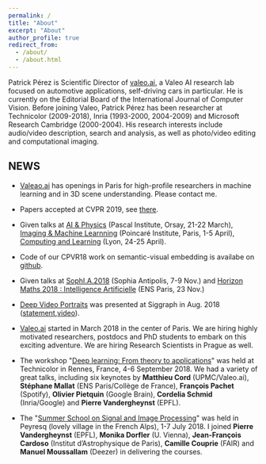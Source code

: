 ```yaml
---
permalink: /
title: "About"
excerpt: "About"
author_profile: true
redirect_from: 
  - /about/
  - /about.html
---
```


Patrick Pérez is Scientific Director of [valeo.ai](https://ptrckprz.github.io/valeoai/), a Valeo AI research lab focused on automotive applications, self-driving cars in particular.
He is currently on the Editorial Board of the International Journal of Computer Vision. Before joining Valeo, Patrick Pérez has been researcher at Technicolor (2009-2018), Inria (1993-2000, 2004-2009) and Microsoft Research Cambridge (2000-2004). His research interests include audio/video description, search and analysis, as well as photo/video editing and computational imaging.

## NEWS

* [Valeao.ai](https://ptrckprz.github.io/valeoai/) has openings in Paris for high-profile researchers in machine learning and in 3D scene understanding. Please contact me.   

* Papers accepted at CVPR 2019, see [there](https://ptrckprz.github.io/conf/).  

* Given talks at [AI & Physics](https://physai.sciencesconf.org/) (Pascal Institute, Orsay, 21-22 March), [Imaging & Machine Learnning](https://imaging-in-paris.github.io/semester2019/workshop3prog/) (Poincaré Institute, Paris, 1-5 April), [Computing and Learning](https://indico.mathrice.fr/event/153/overview) (Lyon, 24-25 April).

* Code of our CPVR18 work on semantic-visual embedding is availabe on [github](https://github.com/technicolor-research/dsve-loc).

* Given talks at [SophI.A.2018](http://sophia-summit.com/sophia2018/en#.W5KcfKf-jDc) (Sophia Antipolis, 7-9 Nov.) and [Horizon Maths 2018 : Intelligence Artificielle](https://www.sciencesmaths-paris.fr/fr/horizon-maths-2018-intelligence-artificielle-957.htm) (ENS Paris, 23 Nov.)

* [Deep Video Portraits](https://web.stanford.edu/~zollhoef/papers/SG2018_DeepVideo/page.html) was presented at Siggraph in Aug. 2018 ([statement](https://techxplore.com/news/2018-08-ai-dodgy-lip-sync-dubbing.html),[video](https://www.youtube.com/watch?v=qc5P2bvfl44)).  

[//]: # (* Valeo.ai will be at Valeo booth at CVPR, Salt Lake City, 19-21 June 2018, come and visit us.)

* [Valeo.ai](https://ptrckprz.github.io/valeoai/) started in March 2018 in the center of Paris. We are hiring highly motivated researchers, postdocs and PhD students to embark on this exciting adventure.  We are hiring Research Scientists in Prague as well.

* The workshop "[Deep learning: From theory to applications](https://www.lebesgue.fr/content/sem2018-deeplearning)" was held at Technicolor in Rennes, France, 4-6 September 2018. We had a variety of great talks, including six keynotes by **Matthieu Cord** (UPMC/Valeo.ai), **Stéphane Mallat** (ENS Paris/Collège de France), **François Pachet** (Spotify), **Olivier Pietquin** (Google Brain), **Cordelia Schmid** (Inria/Google) and **Pierre Vandergheynst** (EPFL).  

* The "[Summer School on Signal and Image Processing](http://www.gretsi.fr/peyresq18/cours.php)" was held in Peyresq (lovely village in the French Alps), 1-7 July 2018. I joined  **Pierre Vandergheynst** (EPFL), **Monika Dorfler** (U. Vienna), **Jean-François Cardoso** (Institut d’Astrophysique de Paris), **Camille Couprie** (FAIR) and **Manuel Moussallam** (Deezer) in delivering the courses.
